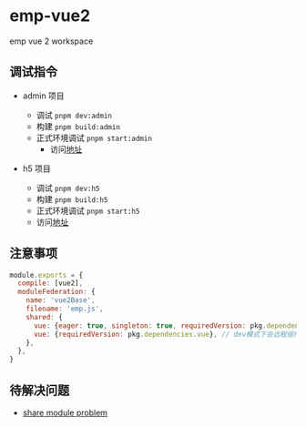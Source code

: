 # emp-vue2
emp vue 2 workspace

## 调试指令 
+ admin 项目 
  + 调试 `pnpm dev:admin`
  + 构建 `pnpm build:admin`
  + 正式环境调试 `pnpm start:admin`
    + 访问[地址](http://localhost:8002/)

+ h5 项目 
  + 调试 `pnpm dev:h5`
  + 构建 `pnpm build:h5`
  + 正式环境调试 `pnpm start:h5`
  + 访问[地址](http://localhost:8003/)

## 注意事项 
```js
module.exports = {
  compile: [vue2],
  moduleFederation: {
    name: 'vue2Base',
    filename: 'emp.js',
    shared: {
      vue: {eager: true, singleton: true, requiredVersion: pkg.dependencies.vue},//体积会增加，dev模式下会远程组件替换本地组件
      vue: {requiredVersion: pkg.dependencies.vue}, // dev模式下会远程组件替换本地组件
    },
  },
}

```

## 待解决问题 
+ [share module problem](https://github.com/module-federation/module-federation-examples/issues/1225)

